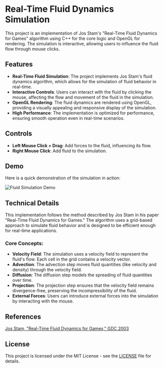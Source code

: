 # Real-Time Fluid Dynamics Simulation

This project is an implementation of Jos Stam's "Real-Time Fluid Dynamics for Games" algorithm using C++ for the core logic and OpenGL for rendering. The simulation is interactive, allowing users to influence the fluid flow through mouse clicks.

## Features

- **Real-Time Fluid Simulation**: The project implements Jos Stam's fluid dynamics algorithm, which allows for the simulation of fluid behavior in real-time.
- **Interactive Controls**: Users can interact with the fluid by clicking the mouse, affecting the flow and movement of the fluid in the simulation.
- **OpenGL Rendering**: The fluid dynamics are rendered using OpenGL, providing a visually appealing and responsive display of the simulation.
- **High Performance**: The implementation is optimized for performance, ensuring smooth operation even in real-time scenarios.

## Controls

- **Left Mouse Click + Drag**: Add forces to the fluid, influencing its flow.
- **Right Mouse Click**: Add fluid to the simulation.

## Demo

Here is a quick demonstration of the simulation in action:

![Fluid Simulation Demo](/recording.gif)

## Technical Details

This implementation follows the method described by Jos Stam in his paper "Real-Time Fluid Dynamics for Games." The algorithm uses a grid-based approach to simulate fluid behavior and is designed to be efficient enough for real-time applications.

### Core Concepts:

- **Velocity Field**: The simulation uses a velocity field to represent the fluid's flow. Each cell in the grid contains a velocity vector.
- **Advection**: The advection step moves fluid quantities (like velocity and density) through the velocity field.
- **Diffusion**: The diffusion step models the spreading of fluid quantities over time.
- **Projection**: The projection step ensures that the velocity field remains divergence-free, preserving the incompressibility of the fluid.
- **External Forces**: Users can introduce external forces into the simulation by interacting with the mouse.

## References

[Jos Stam, "Real-Time Fluid Dynamics for Games," GDC 2003](http://graphics.cs.cmu.edu/nsp/course/15-464/Fall09/papers/StamFluidforGames.pdf)

## License

This project is licensed under the MIT License - see the [LICENSE](LICENSE) file for details.
